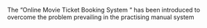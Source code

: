 The “Online Movie Ticket  Booking System “ has been introduced to overcome the problem prevailing in the practising manual system



